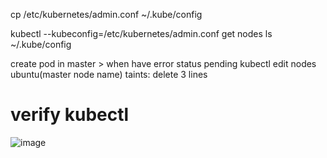 cp /etc/kubernetes/admin.conf ~/.kube/config

kubectl --kubeconfig=/etc/kubernetes/admin.conf get nodes
ls ~/.kube/config

create pod in master > when have error status pending
kubectl edit nodes ubuntu(master node name)
	taints: delete 3 lines

  # verify kubectl
![image](https://github.com/user-attachments/assets/467455cb-d79e-46de-bf7d-a9aa5f4100f0)
